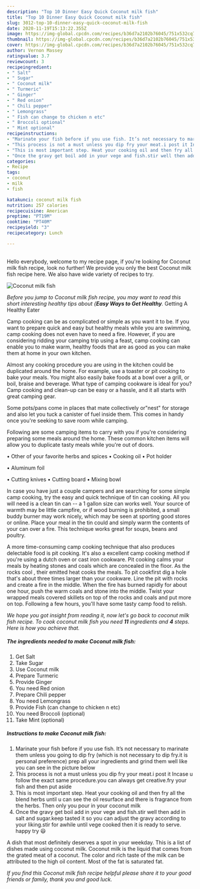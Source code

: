 ```yaml
---
description: "Top 10 Dinner Easy Quick Coconut milk fish"
title: "Top 10 Dinner Easy Quick Coconut milk fish"
slug: 3012-top-10-dinner-easy-quick-coconut-milk-fish
date: 2020-11-19T15:13:22.355Z
image: https://img-global.cpcdn.com/recipes/b36d7a2102b76045/751x532cq70/coconut-milk-fish-recipe-main-photo.jpg
thumbnail: https://img-global.cpcdn.com/recipes/b36d7a2102b76045/751x532cq70/coconut-milk-fish-recipe-main-photo.jpg
cover: https://img-global.cpcdn.com/recipes/b36d7a2102b76045/751x532cq70/coconut-milk-fish-recipe-main-photo.jpg
author: Vernon Massey
ratingvalue: 3.7
reviewcount: 3
recipeingredient:
- " Salt"
- " Sugar"
- " Coconut milk"
- " Turmeric"
- " Ginger"
- " Red onion"
- " Chili pepper"
- " Lemongrass"
- " Fish can change to chicken n etc"
- " Broccoli optional"
- " Mint optional"
recipeinstructions:
- "Marinate your fish before if you use fish. It’s not necessary to marinate them unless you going to dip fry (which is not necessary to dip fry.it is personal preference) prep all your ingredients and grind them well like you can see in the picture below"
- "This process is not a must unless you dip fry your meat.i post it Incase u follow the exact same procedure.you can always get creative.fry your fish and then put aside"
- "This is most important step. Heat your cooking oil and then fry all the blend herbs until u can see the oil resurface and there is fragrance from the herbs. Then only you pour in your coconut milk"
- "Once the gravy get boil add in your vege and fish.stir well then add in salt and sugar.keep tasted it so you can adjust the gravy according to your liking.stir for awhile until vege cooked then it is ready to serve. happy try 😃"
categories:
- Recipe
tags:
- coconut
- milk
- fish

katakunci: coconut milk fish 
nutrition: 257 calories
recipecuisine: American
preptime: "PT19M"
cooktime: "PT40M"
recipeyield: "3"
recipecategory: Lunch

---
```

<br>
Hello everybody, welcome to my recipe page, if you're looking for Coconut milk fish recipe, look no further! We provide you only the best Coconut milk fish recipe here. We also have wide variety of recipes to try.
<br>


![Coconut milk fish](https://img-global.cpcdn.com/recipes/b36d7a2102b76045/751x532cq70/coconut-milk-fish-recipe-main-photo.jpg)

<i>Before you jump to Coconut milk fish recipe, you may want to read this short interesting healthy tips about {<strong>Easy Ways to Get Healthy</strong>.</i>
Getting A Healthy Eater

    
Camp cooking can be as complicated or simple as you want it to be. If you want to prepare quick and easy but healthy meals while you are swimming, camp cooking does not even have to need a fire. However, if you are considering ridding your camping trip using a feast, camp cooking can enable you to make warm, healthy foods that are as good as you can make them at home in your own kitchen.

 Almost any cooking procedure you are using in the kitchen could be duplicated around the home. For example, use a toaster or pit cooking to bake your meals. You might also easily bake foods at a bowl over a grill, or boil, braise and beverage. What type of camping cookware is ideal for you? Camp cooking and clean-up can be easy or a hassle, and it all starts with great camping gear.

Some pots/pans come in places that mate collectively or"nest" for storage and also let you tuck a canister of fuel inside them. This comes in handy once you're seeking to save room while camping.

Following are some camping items to carry with you if you're considering preparing some meals around the home. These common kitchen items will allow you to duplicate tasty meals while you're out of doors.


• Other of your favorite herbs and spices
• Cooking oil
• Pot holder

• Aluminum foil

• Cutting knives
• Cutting board
• Mixing bowl


In case you have just a couple campers and are searching for some simple camp cooking, try the easy and quick technique of tin can cooking. All you will need is a clean tin can -- a 1 gallon size can works well. Your source of warmth may be little campfire, or if wood burning is prohibited, a small buddy burner may work nicely, which may be seen at sporting good stores or online. Place your meal in the tin could and simply warm the contents of your can over a fire.  This technique works great for soups, beans and poultry.

A more time-consuming camp cooking technique that also produces delectable food is pit cooking.  It's also a excellent camp cooking method if you're using a dutch oven or cast iron cookware. Pit cooking calms your meals by heating stones and coals which are concealed in the floor. As the rocks cool , their emitted heat cooks the meals. To pit cookfirst dig a hole that's about three times larger than your cookware. Line the pit with rocks and create a fire in the middle. When the fire has burned rapidly for about one hour, push the warm coals and stone into the middle. Twist your wrapped meals covered skillets on top of the rocks and coals and put more on top. Following a few hours, you'll have some tasty camp food to relish.


<i>We hope you got insight from reading it, now let's go back to coconut milk fish recipe. To cook coconut milk fish you need <strong>11</strong> ingredients and <strong>4</strong> steps. Here is how you achieve that.
</i>

##### The ingredients needed to make Coconut milk fish:

1. Get  Salt
1. Take  Sugar
1. Use  Coconut milk
1. Prepare  Turmeric
1. Provide  Ginger
1. You need  Red onion
1. Prepare  Chili pepper
1. You need  Lemongrass
1. Provide  Fish (can change to chicken n etc)
1. You need  Broccoli (optional)
1. Take  Mint (optional)


##### Instructions to make Coconut milk fish:

1. Marinate your fish before if you use fish. It’s not necessary to marinate them unless you going to dip fry (which is not necessary to dip fry.it is personal preference) prep all your ingredients and grind them well like you can see in the picture below
1. This process is not a must unless you dip fry your meat.i post it Incase u follow the exact same procedure.you can always get creative.fry your fish and then put aside
1. This is most important step. Heat your cooking oil and then fry all the blend herbs until u can see the oil resurface and there is fragrance from the herbs. Then only you pour in your coconut milk
1. Once the gravy get boil add in your vege and fish.stir well then add in salt and sugar.keep tasted it so you can adjust the gravy according to your liking.stir for awhile until vege cooked then it is ready to serve. happy try 😃


A dish that most definitely deserves a spot in your weekday. This is a list of dishes made using coconut milk. Coconut milk is the liquid that comes from the grated meat of a coconut. The color and rich taste of the milk can be attributed to the high oil content. Most of the fat is saturated fat. 

<i>If you find this Coconut milk fish recipe helpful please share it to your good friends or family, thank you and good luck.</i>
